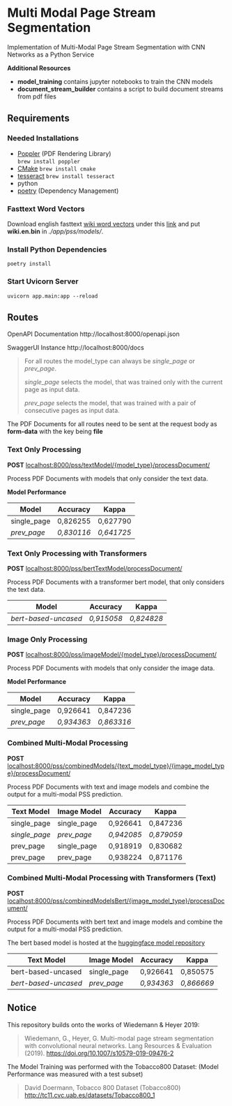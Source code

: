 # Multi Modal Page Stream Segmentation 

Implementation of Multi-Modal Page Stream Segmentation with CNN Networks as a Python Service

**Additional Resources**
- **model_training** contains jupyter notebooks to train the CNN models
- **document_stream_builder** contains a script to build document streams from pdf files

## Requirements

### Needed Installations

- [Poppler](https://poppler.freedesktop.org/) (PDF Rendering Library)   
    ```brew install poppler```
- [CMake](https://cmake.org/)
    ```brew install cmake```
- [tesseract](https://github.com/tesseract-ocr/tesseract)
    ```brew install tesseract```
- python
- [poetry](https://python-poetry.org/) (Dependency Management)

### Fasttext Word Vectors

Download english fasttext [wiki word vectors](https://fasttext.cc/docs/en/pretrained-vectors.html) under this [link](https://dl.fbaipublicfiles.com/fasttext/vectors-wiki/wiki.en.zip) and put **wiki.en.bin** in *./app/pss/models/*.

### Install Python Dependencies
```
poetry install
```

### Start Uvicorn Server
```
uvicorn app.main:app --reload
```

## Routes

OpenAPI Documentation http://localhost:8000/openapi.json

SwaggerUI Instance http://localhost:8000/docs

>For all routes the model_type can always be *single_page* or *prev_page*. 
>
>*single_page* selects the model, that was trained only with the current page as input data. 
>
>*prev_page* selects the model, that was trained with a pair of consecutive pages as input data.

The PDF Documents for all routes need to be sent at the request body as **form-data** with the key being **file**

### Text Only Processing

**POST** <localhost:8000/pss/textModel/{model_type}/processDocument/> 

Process PDF Documents with models that only consider the text data.

**Model Performance**

Model | Accuracy | Kappa
--- | --- | ---
single_page | 0,826255 | 0,627790
*prev_page* | *0,830116* | *0,641725*

### Text Only Processing with Transformers

**POST** <localhost:8000/pss/bertTextModel/processDocument/> 

Process PDF Documents with a transformer bert model, that only considers the text data.

Model | Accuracy | Kappa
--- | --- | --- 
*bert-based-uncased* | *0,915058* | *0,824828*

### Image Only Processing

**POST** <localhost:8000/pss/imageModel/{model_type}/processDocument/>

Process PDF Documents with models that only consider the image data. 
 
**Model Performance**

Model | Accuracy | Kappa
--- | --- | ---
single_page | 0,926641 | 0,847236
*prev_page* | *0,934363* | *0,863316*

### Combined Multi-Modal Processing

**POST** <localhost:8000/pss/combinedModels/{text_model_type}/{image_model_type}/processDocument/>

Process PDF Documents with text and image models and combine the output for a multi-modal PSS prediction.

Text Model | Image Model | Accuracy | Kappa
--- | --- | --- | ---
single_page | single_page | 0,926641 | 0,847236
*single_page* | *prev_page* | *0,942085* | *0,879059*
prev_page | single_page | 0,918919 | 0,830682
prev_page | prev_page | 0,938224 | 0,871176

### Combined Multi-Modal Processing with Transformers (Text)

**POST** <localhost:8000/pss/combinedModelsBert/{image_model_type}/processDocument/>

Process PDF Documents with bert text and image models and combine the output for a multi-modal PSS prediction.

The bert based model is hosted at the [huggingface model repository](https://huggingface.co/agiagoulas/bert-pss)

Text Model | Image Model | Accuracy | Kappa
--- | --- | --- | ---
bert-based-uncased | single_page | 0,926641 | 0,850575
*bert-based-uncased* | *prev_page* | *0,934363* | *0,866669* 

## Notice

This repository builds onto the works of Wiedemann & Heyer 2019:
>Wiedemann, G., Heyer, G. Multi-modal page stream segmentation with convolutional neural networks.
>Lang Resources & Evaluation (2019). https://doi.org/10.1007/s10579-019-09476-2

The Model Training was performed with the Tobacco800 Dataset:
(Model Performance was measured with a test subset)
>David Doermann, Tobacco 800 Dataset (Tobacco800) http://tc11.cvc.uab.es/datasets/Tobacco800_1




